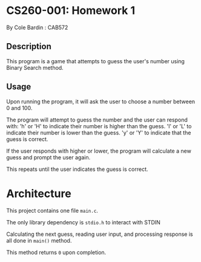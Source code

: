 # CS260-001: Homework 1

By Cole Bardin : CAB572

## Description

This program is a game that attempts to guess the user's number using Binary Search method.

## Usage 

Upon running the program, it will ask the user to choose a number between 0 and 100.

The program will attempt to guess the number and the user can respond with:
'h' or 'H' to indicate their number is higher than the guess.
'l' or 'L' to indicate their number is lower than the guess.
'y' or 'Y' to indicate that the guess is correct.

If the user responds with higher or lower, the program will calculate a new guess and prompt the user again.

This repeats until the user indicates the guess is correct.

# Architecture 

This project contains one file `main.c`.

The only library dependency is `stdio.h` to interact with STDIN

Calculating the next guess, reading user input, and processing response is all done in `main()` method.

This method returns `0` upon completion.
